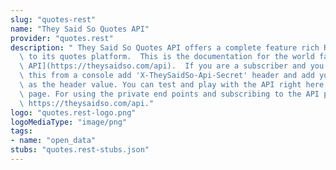 ```yaml
---
slug: "quotes-rest"
name: "They Said So Quotes API"
provider: "quotes.rest"
description: " They Said So Quotes API offers a complete feature rich REST API access\
  \ to its quotes platform.  This is the documentation for the world famous [quotes\
  \ API](https://theysaidso.com/api).  If you are a subscriber and you are trying\
  \ this from a console add 'X-TheySaidSo-Api-Secret' header and add your api key\
  \ as the header value. You can test and play with the API right here on this web\
  \ page. For using the private end points and subscribing to the API please visit\
  \ https://theysaidso.com/api."
logo: "quotes.rest-logo.png"
logoMediaType: "image/png"
tags:
- name: "open_data"
stubs: "quotes.rest-stubs.json"
---
```


